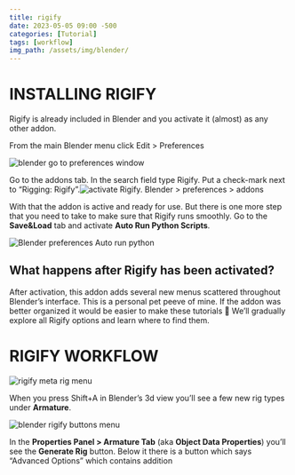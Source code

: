 ```yaml
---
title: rigify
date: 2023-05-05 09:00 -500
categories: [Tutorial]
tags: [workflow]
img_path: /assets/img/blender/
---
```

#   **INSTALLING RIGIFY**
    

Rigify is already included in Blender and you activate it (almost) as any other addon.

From the main Blender menu click Edit > Preferences

![blender go to preferences window](blender%20tutorialto%20export_html_f54635cb9112ac7e.jpg)

Go to the addons tab. In the search field type Rigify. Put a check-mark next to “Rigging: Rigify”.![activate Rigify. Blender > preferences > addons ](blender%20tutorialto%20export_html_a9b242c98c89ff5a.jpg)

With that the addon is active and ready for use. But there is one more step that you need to take to make sure that Rigify runs smoothly. Go to the **Save&Load** tab and activate **Auto Run Python Scripts**.

![Blender preferences Auto run python](blender%20tutorialto%20export_html_cd225d9847dc1d96.jpg)

What happens after Rigify has been activated?
---------------------------------------------

After activation, this addon adds several new menus scattered throughout Blender’s interface. This is a personal pet peeve of mine. If the addon was better organized it would be easier to make these tutorials 🙂 We’ll gradually explore all Rigify options and learn where to find them.

#   **RIGIFY WORKFLOW**
    

![rigify meta rig menu](blender%20tutorialto%20export_html_f2572a72873dfca7.jpg)

When you press Shift+A in Blender’s 3d view you’ll see a few new rig types under **Armature**.

![blender rigify buttons menu](blender%20tutorialto%20export_html_4094009aa1997c44.jpg)

In the **Properties Panel > Armature Tab** (aka **Object Data Properties**) you’ll see the **Generate Rig** button. Below it there is a button which says “Advanced Options” which contains addition
